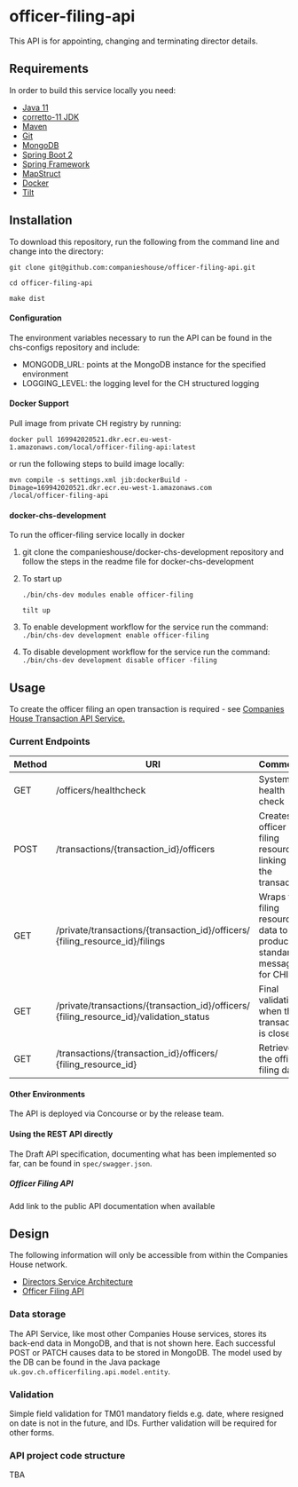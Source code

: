 # officer-filing-api
This API is for appointing, changing and terminating director details.

## Requirements

In order to build this service locally you need:

- [Java 11](https://docs.oracle.com/en/java/javase/11)
- [corretto-11 JDK](https://docs.aws.amazon.com/corretto/latest/corretto-11-ug/downloads-list.html)
- [Maven](https://maven.apache.org/download.cgi)
- [Git](https://git-scm.com/downloads)
- [MongoDB](https://www.mongodb.com)
- [Spring Boot 2](https://spring.io/projects/spring-boot)
- [Spring Framework](https://spring.io/projects/spring-framework)
- [MapStruct](https://mapstruct.org/)
- [Docker](https://wwww.docker.com)
- [Tilt](https://tilt.dev)

## Installation

To download this repository, run the following from the command line and change into the directory:

```
git clone git@github.com:companieshouse/officer-filing-api.git

cd officer-filing-api

make dist
```

#### Configuration

The environment variables necessary to run the API can be found in the chs-configs repository and include:
- MONGODB_URL: points at the MongoDB instance for the specified environment
- LOGGING_LEVEL: the logging level for the CH structured logging


#### Docker Support

Pull image from private CH registry by running: 
```
docker pull 169942020521.dkr.ecr.eu-west-1.amazonaws.com/local/officer-filing-api:latest

```
or run the following steps to build image locally:
```
mvn compile -s settings.xml jib:dockerBuild -Dimage=169942020521.dkr.ecr.eu-west-1.amazonaws.com
/local/officer-filing-api
```
#### docker-chs-development 
To run the officer-filing service locally in docker

1. git clone the companieshouse/docker-chs-development repository and follow the steps in the readme file for docker-chs-development

1. To start up
    ```
    ./bin/chs-dev modules enable officer-filing

    tilt up
    ```
1. To enable development workflow for the service run the command: `./bin/chs-dev development enable officer-filing
` 

1. To disable development workflow for the service run the command: `./bin/chs-dev development disable officer
-filing`

## Usage
To create the officer filing an open transaction is required - see [Companies House Transaction API Service.](https://github.com/companieshouse/transactions.api.ch.gov.uk/blob/master/README.md)

### Current Endpoints
| Method | URI                                                                                         | Comments                                                             |
|--------|---------------------------------------------------------------------------------------------|----------------------------------------------------------------------|
| GET    | /officers/healthcheck                                                                       | System health check                                                  |
| POST   | /transactions/{transaction_id}/officers                                                     | Creates an officer filing resource, linking it to the transaction    |
| GET    | /private/transactions/{transaction_id}/officers/<br/>{filing_resource_id}/filings           | Wraps the filing resource data to produce standard message for CHIPS |
| GET    | /private/transactions/{transaction_id}/officers/<br/>{filing_resource_id}/validation_status | Final validation when the transaction is closed                      |
| GET    | /transactions/{transaction_id}/officers/<br/>{filing_resource_id}                           | Retrieves the officer filing data                                    |

#### Other Environments

The API is deployed via Concourse or by the release team.

#### Using the REST API directly
The Draft API specification, documenting what has been implemented so far, can be found in `spec/swagger.json`.

##### Officer Filing API
Add link to the public API documentation when available

## Design
The following information will only be accessible from within the Companies House network.

* [Directors Service Architecture](https://companieshouse.atlassian.net/wiki/spaces/DACT/pages/3649699904/Directors+Service+Architecture)
* [Officer Filing API](https://companieshouse.atlassian.net/wiki/spaces/DACT/pages/3690889337/Officer+Filing+API)

### Data storage
The API Service, like most other Companies House services, stores its back-end
 data in MongoDB, and that is not shown here. Each successful POST or PATCH causes
 data to be stored in MongoDB. The model used by the DB can be found in the Java
 package `uk.gov.ch.officerfiling.api.model.entity`.
 
### Validation
Simple field validation for TM01 mandatory fields e.g. date, where resigned on date is not in the future, and IDs. 
Further validation will be required for other forms.

### API project code structure
TBA



